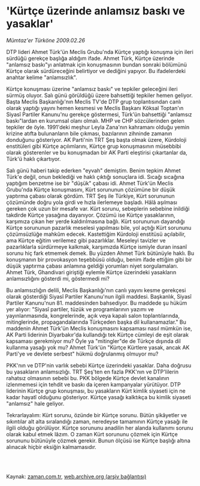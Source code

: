 # 'Kürtçe üzerinde anlamsız baskı ve yasaklar'

*Mümtaz'er Türköne 2009.02.26*

<td class="columnist-detail">
<p>DTP lideri Ahmet Türk'ün Meclis Grubu'nda Kürtçe yaptığı konuşma için ileri sürdüğü gerekçe başlığa aldığım ifade. Ahmet Türk, Kürtçe üzerinde "anlamsız baskı"yı anlatmak için konuşmasının bundan sonraki bölümünü Kürtçe olarak sürdüreceğini belirtiyor ve dediğini yapıyor. Bu ifadelerdeki anahtar kelime "anlamsızlık".</p>
<p>
<div id="haberMetinDiv">
<p> Kürtçe konuşması üzerine "anlamsız baskı" ve tepkiler geleceğini ileri sürmüş oluyor. Salı günü görüldüğü üzere bahsettiği tepkiler hemen geliyor. Başta Meclis Başkanlığı'nın Meclis TV'de DTP grup toplantısından canlı olarak yaptığı yayını hemen kesmesi ve Meclis Başkanı Köksal Toptan'ın Siyasî Partiler Kanunu'nu gerekçe göstermesi, Türk'ün bahsettiği "anlamsız baskı"lardan en kurumsal olanı olmalı. MHP ve CHP sözcülerinden gelen tepkiler de öyle. 1991'deki meşhur Leyla Zana'nın kahramanı olduğu yemin krizine atıfta bulunanların bile çıkması, bazılarının zihninde zamanın donduğunu gösteriyor. AK Parti'nin TRT Şeş başta olmak üzere, Kürdoloji enstitüleri gibi Kürtçe açılımlarını, Kürtçe grup konuşmasının müsebbibi olarak gösterenler ve bu konuşmadan bir AK Parti eleştirisi çıkartanlar da, Türk'ü haklı çıkartıyor.
<p> Salı günü haberi takip ederken "eyvah" demiştim. Benim tepkim Ahmet Türk'e değil, onun beklediği ve haklı çıktığı sonuçlara idi. Sıcağı sıcağına yaptığım benzetme ise bir "düşük" çabası idi. Ahmet Türk'ün Meclis Grubu'nda Kürtçe konuşmasını, Kürt sorununun çözümüne bir düşük yaptırma çabası olarak gördüm. TRT Şeş ile Türkiye, Kürt sorununun çözümünde doğru yola girdi ve hızla ilerlemeye başladı. Hâlâ aşılması gereken çok uzun bir mesafe var. Kürt sorunu, sebeplerin sebebine inildiği takdirde Kürtçe yasağına dayanıyor. Çözümü ise Kürtçe yasaklarının, karşımıza çıkan her yerde kaldırılmasına bağlı. Kürt sorununun dayandığı Kürtçe sorununun pazarlık meselesi yapılması bile, yol açtığı Kürt sorununu çözümsüzlüğe mahkûm edecek. Kastettiğim Kürdoloji enstitüsü açılabilir, ama Kürtçe eğitim verilemez gibi pazarlıklar. Meseleyi tavizler ve pazarlıklarla sürdürmeye kalkmak, karşımızda Kürtçe ismiyle duran insanî sorunu hiç fark etmemek demek. Bu yüzden Ahmet Türk bütünüyle haklı. Bu konuşmanın bir provokasyon teşebbüsü olduğu, benim ifade ettiğim gibi bir düşük yaptırma çabası anlamına geldiği yorumları niyet sorgulamaları. Ahmet Türk, Ghandivari giriştiği eylemle Kürtçe üzerindeki yasakların anlamsızlığını gösterdi mi, göstermedi mi?
<p> Bu anlamsızlığın delili, Meclis Başkanlığı'nın canlı yayını kesme gerekçesi olarak gösterdiği Siyasî Partiler Kanunu'nun ilgili maddesi. Başkanlık, Siyasî Partiler Kanunu'nun 81. maddesinden bahsediyor. Bu maddede şu hüküm yer alıyor: "Siyasî partiler, tüzük ve programlarının yazımı ve yayınlanmasında, kongrelerinde, açık veya kapalı salon toplantılarında, mitinglerinde, propagandalarında Türkçeden başka dil kullanamazlar." Bu maddenin Ahmet Türk'ün Meclis konuşmasını kapsaması nasıl mümkün ise, AK Parti liderinin Diyarbakır'da kullandığı tek Kürtçe cümleyi de eşit olarak kapsaması gerekmiyor mu? Öyle ya "mitingler"de de Türkçe dışında dil kullanma yasağı yok mu? Ahmet Türk'ün "Kürtçe Kürtlere yasak, ancak AK Parti'ye ve devlete serbest" hükmü doğrulanmış olmuyor mu?
<p> PKK'nın ve DTP'nin varlık sebebi Kürtçe üzerindeki yasaklar. Daha doğrusu bu yasakların anlamsızlığı. TRT Şeş'ten en fazla PKK'nın ve DTP'lilerin rahatsız olmasının sebebi bu. PKK bölgede Kürtçe devlet kanalının izlenmemesi için tehdit ve baskı da içeren kampanyalar yürütüyor. DTP liderinin Kürtçe grup konuşması, bu yasakların Kürt kimlik siyaseti için ne kadar hayatî olduğunu gösteriyor. Kürtçe yasağı kalktıkça bu kimlik siyaseti "anlamsız" hale geliyor.
<p> Tekrarlayalım: Kürt sorunu, özünde bir Kürtçe sorunu. Bütün şikâyetler ve sıkıntılar alt alta sıralandığı zaman, neredeyse tamamının Kürtçe yasağı ile ilgili olduğu görülüyor. Kürtçe sorununu anadilin her alanda kullanımı sorunu olarak kabul etmek lâzım. O zaman Kürt sorununu çözmek için Kürtçe sorununu bütünüyle çözmek gerekir. Bunun ölçüsü ise Kürtçe başlığı altına alınacak hiçbir eksiğin kalmamasıdır.</p></p></p></p></p></div>
</p>


<p><br>
		 </br></p></td>

Kaynak: [zaman.com.tr](http://zaman.com.tr/yazar.do?yazino=819293), [web.archive.org (arşiv bağlantısı)](http://web.archive.org/web/20120317193444/http://www.zaman.com.tr:80/yazar.do?yazino=819293)
